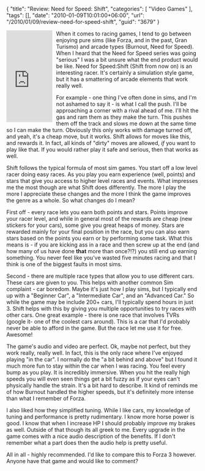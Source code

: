 {
	"title": "Review: Need for Speed: Shift",
	"categories": [
		"Video Games"
	],
	"tags": [],
	"date": "2010-01-09T10:01:00+06:00",
	"url": "/2010/01/09/review-need-for-speed-shift",
	"guid": "3679"
}

<iframe src="http://rcm-na.amazon-adsystem.com/e/cm?lt1=_top&bc1=000000&IS2=1&nou=1&bg1=FFFFFF&fc1=000000&lc1=0000FF&t=raymondcamden-20&o=1&p=8&l=as1&m=amazon&f=ifr&asins=B001TOMQTY" style="width:120px;height:240px;float:left;margin-right:10px;margin-bottom:10px" scrolling="no" marginwidth="0" marginheight="0" frameborder="0"></iframe>

When it comes to racing games, I tend to go between enjoying pure sims (like Forza, and in the past, Gran Turismo) and arcade types (Burnout, Need for Speed). When I heard that the Need for Speed series was going "serious" I was a bit unsure what the end product would be like. Need for Speed:Shift (Shift from now on) is an interesting racer. It's certainly a simulation style game, but it has a smattering of arcade elements that work really well. 

For example - one thing I've often done in sims, and I'm not ashamed to say it - is what I call the push. I'll be approaching a corner with a rival ahead of me. I'll hit the gas and ram them as they make the turn. This pushes them off the track and slows me down at the same time so I can make the turn. Obviously this only works with damage turned off, and yeah, it's a cheap move, but it works. Shift allows for moves like this, and rewards it. In fact, all kinds of "dirty" moves are allowed, <i>if</i> you want to play like that. If you would rather play it safe and serious, then that works as well. 

Shift follows the typical formula of most sim games. You start off a low level racer doing easy races. As you play you earn experience (well, points) and stars that give you access to higher level races and events. What impresses me the most though are what Shift does differently. The more I play the more I appreciate these changes and the more I think the game improves the genre as a whole. So what changes do I mean?

First off - every race lets you earn both points and stars. Points improve your racer level, and while in general most of the rewards are cheap (new stickers for your cars), some give you great heaps of money. Stars are rewarded mainly for your final position in the race, but you can also earn stars based on the points you earn or by performing some task. What this means is - if you are kicking ass in a race and then screw up at the end (and how many of us have done <b>that</b> more than once?!?) you still end up earning something. You never feel like you've wasted five minutes racing and that I think is one of the biggest faults in most sims. 

Second - there are multiple race types that allow you to use different cars. These cars are given to you. This helps with another common Sim complaint - car boredom. Maybe it's just how I play sims, but I typically end up with a "Beginner Car", a "Intermediate Car", and an "Advanced Car." So while the game may be include 200+ cars, I'll typically spend hours in just 3. Shift helps with this by giving you multiple opportunities to try races with other cars. One great example - there is one race that involves TVRs (google it- one of the coolest cars around). This is a car that I'd probably never be able to afford in the game. But the race let me use it for free. Awesome! 

The game's audio and video are perfect. Ok, maybe not perfect, but they work really, really well. In fact, this is the only race where I've enjoyed playing "in the car". I normally do the "a bit behind and above" but I found it much more fun to stay within the car when I was racing. You feel every bump as you play. It is incredibly immersive.  When you hit the really high speeds you will even seen things get a bit fuzzy as if your eyes can't physically handle the strain. It's a bit hard to describe. It kind of reminds me of how Burnout handled the higher speeds, but it's definitely more intense than what I remember of Forza. 

I also liked how they simplified tuning. While I like cars, my knowledge of tuning and performance is pretty rudimentary. I know more horse power is good. I know that when I increase HP I should probably improve my brakes as well. Outside of that though its all greek to me. Every upgrade in the game comes with a nice audio description of the benefits. If I don't remember what a part does then the audio help is pretty useful. 

All in all - highly recommended. I'd like to compare this to Forza 3 however. Anyone have that game and would like to comment?